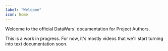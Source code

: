 ```yaml
---
label: "Welcome"
icon: home
---
```


Welcome to the official DataWars' documentation for Project Authors.

This is a work in progress. For now, it's mostly videos that we'll start turning into text documentation soon.
